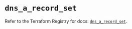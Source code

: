 # `dns_a_record_set`

Refer to the Terraform Registry for docs: [`dns_a_record_set`](https://registry.terraform.io/providers/hashicorp/dns/3.4.0/docs/resources/a_record_set).
